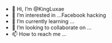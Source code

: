 - 👋 Hi, I’m @KingLuxae
- 👀 I’m interested in ...Facebook hacking
- 🌱 I’m currently learning ...
- 💞️ I’m looking to collaborate on ...
- 📫 How to reach me ...

<!---
KingLuxae/KingLuxae is a ✨ special ✨ repository because its `README.md` (this file) appears on your GitHub profile.
You can click the Preview link to take a look at your changes.
--->
